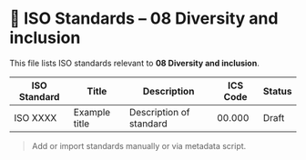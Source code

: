 # 📄 ISO Standards – 08 Diversity and inclusion

This file lists ISO standards relevant to **08 Diversity and inclusion**.

| ISO Standard | Title | Description | ICS Code | Status |
|--------------|-------|-------------|----------|--------|
| ISO XXXX     | Example title | Description of standard | 00.000 | Draft |

> Add or import standards manually or via metadata script.
